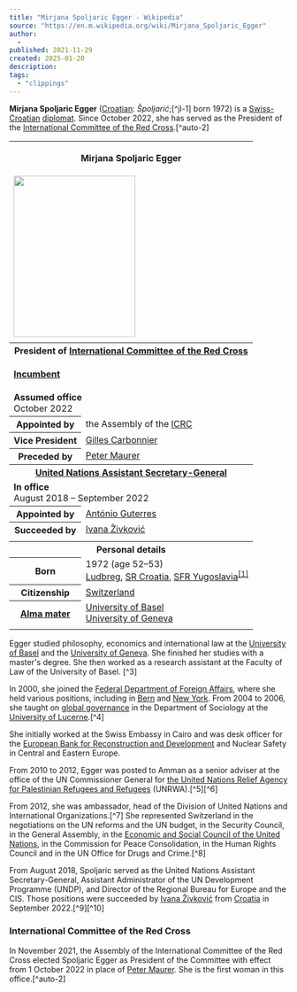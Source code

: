 ```yaml
---
title: "Mirjana Spoljaric Egger - Wikipedia"
source: "https://en.m.wikipedia.org/wiki/Mirjana_Spoljaric_Egger"
author:
  - 
published: 2021-11-29
created: 2025-01-20
description:
tags:
  - "clippings"
---
```

**Mirjana Spoljaric Egger** ([Croatian](https://en.m.wikipedia.org/wiki/Croatian_language "Croatian language"): *Špoljarić*;[^jl-1] born 1972) is a [Swiss-Croatian](https://en.m.wikipedia.org/wiki/Croats_of_Switzerland "Croats of Switzerland") [diplomat](https://en.m.wikipedia.org/wiki/Diplomat "Diplomat"). Since October 2022, she has served as the President of the [International Committee of the Red Cross](https://en.m.wikipedia.org/wiki/International_Committee_of_the_Red_Cross "International Committee of the Red Cross").[^auto-2]

<table><tbody><tr><th colspan="2"><p>Mirjana Spoljaric Egger</p></th></tr><tr><td colspan="2"><span><a href="https://en.m.wikipedia.org/wiki/File:Mirjana_Spoljaric,_President_of_the_International_Committee_of_the_Red_Cross_visited_the_Pentagon_on_April_17,_2024_(cropped).jpg"><img src="https://upload.wikimedia.org/wikipedia/commons/thumb/c/cd/Mirjana_Spoljaric%2C_President_of_the_International_Committee_of_the_Red_Cross_visited_the_Pentagon_on_April_17%2C_2024_%28cropped%29.jpg/220px-Mirjana_Spoljaric%2C_President_of_the_International_Committee_of_the_Red_Cross_visited_the_Pentagon_on_April_17%2C_2024_%28cropped%29.jpg" width="220" height="291"></a></span></td></tr><tr><td colspan="2"></td></tr><tr><th colspan="2">President of <a href="https://en.m.wikipedia.org/wiki/International_Committee_of_the_Red_Cross">International Committee of the Red Cross</a></th></tr><tr><td colspan="2"><div><p><b><a href="https://en.m.wikipedia.org/wiki/Incumbent">Incumbent</a></b></p></div></td></tr><tr><td colspan="2"><span><b>Assumed office</b></span><br>October 2022</td></tr><tr><th scope="row"><span>Appointed by</span></th><td>the Assembly of the <a href="https://en.m.wikipedia.org/wiki/ICRC">ICRC</a></td></tr><tr><th scope="row"><span>Vice President</span></th><td><a href="https://en.m.wikipedia.org/wiki/Gilles_Carbonnier">Gilles Carbonnier</a></td></tr><tr><th scope="row"><span>Preceded by</span></th><td><a href="https://en.m.wikipedia.org/wiki/Peter_Maurer">Peter Maurer</a></td></tr><tr><th colspan="2"><a href="https://en.m.wikipedia.org/wiki/United_Nations_Assistant_Secretary-General">United Nations Assistant Secretary-General</a></th></tr><tr><td colspan="2"><span><b>In office</b></span><br>August 2018&nbsp;– September 2022</td></tr><tr><th scope="row"><span>Appointed by</span></th><td><a href="https://en.m.wikipedia.org/wiki/Ant%C3%B3nio_Guterres">António Guterres</a></td></tr><tr><th scope="row"><span>Succeeded by</span></th><td><a href="https://en.m.wikipedia.org/wiki/Ivana_%C5%BDivkovi%C4%87">Ivana Živković</a></td></tr><tr><td colspan="2"></td></tr><tr><th colspan="2">Personal details</th></tr><tr><th scope="row">Born</th><td>1972 (age&nbsp;52–53)<br><a href="https://en.m.wikipedia.org/wiki/Ludbreg">Ludbreg</a>, <a href="https://en.m.wikipedia.org/wiki/Socialist_Republic_of_Croatia">SR Croatia</a>, <a href="https://en.m.wikipedia.org/wiki/Socialist_Federal_Republic_of_Yugoslavia">SFR Yugoslavia</a><sup><a href="https://en.m.wikipedia.org/wiki/#cite_note-JL-1"><span>[</span>1<span>]</span></a></sup></td></tr><tr><th scope="row">Citizenship</th><td><a href="https://en.m.wikipedia.org/wiki/Switzerland">Switzerland</a></td></tr><tr><th scope="row"><a href="https://en.m.wikipedia.org/wiki/Alma_mater">Alma mater</a></th><td><a href="https://en.m.wikipedia.org/wiki/University_of_Basel">University of Basel</a><br><a href="https://en.m.wikipedia.org/wiki/University_of_Geneva">University of Geneva</a></td></tr><tr><td colspan="2"></td></tr></tbody></table>

Egger studied philosophy, economics and international law at the [University of Basel](https://en.m.wikipedia.org/wiki/University_of_Basel "University of Basel") and the [University of Geneva](https://en.m.wikipedia.org/wiki/University_of_Geneva "University of Geneva"). She finished her studies with a master's degree. She then worked as a research assistant at the Faculty of Law of the University of Basel. [^3]

In 2000, she joined the [Federal Department of Foreign Affairs](https://en.m.wikipedia.org/wiki/Federal_Department_of_Foreign_Affairs "Federal Department of Foreign Affairs"), where she held various positions, including in [Bern](https://en.m.wikipedia.org/wiki/Bern "Bern") and [New York](https://en.m.wikipedia.org/wiki/New_York_City "New York City"). From 2004 to 2006, she taught on [global governance](https://en.m.wikipedia.org/wiki/Global_governance "Global governance") in the Department of Sociology at the [University of Lucerne](https://en.m.wikipedia.org/wiki/University_of_Lucerne "University of Lucerne").[^4]

She initially worked at the Swiss Embassy in Cairo and was desk officer for the [European Bank for Reconstruction and Development](https://en.m.wikipedia.org/wiki/European_Bank_for_Reconstruction_and_Development "European Bank for Reconstruction and Development") and Nuclear Safety in Central and Eastern Europe.

From 2010 to 2012, Egger was posted to Amman as a senior adviser at the office of the UN Commissioner General for [the United Nations Relief Agency for Palestinian Refugees and Refugees](https://en.m.wikipedia.org/wiki/UNRWA "UNRWA") (UNRWA).[^5][^6]

From 2012, she was ambassador, head of the Division of United Nations and International Organizations.[^7] She represented Switzerland in the negotiations on the UN reforms and the UN budget, in the Security Council, in the General Assembly, in the [Economic and Social Council of the United Nations](https://en.m.wikipedia.org/wiki/United_Nations_Economic_and_Social_Council "United Nations Economic and Social Council"), in the Commission for Peace Consolidation, in the Human Rights Council and in the UN Office for Drugs and Crime.[^8]

From August 2018, Spoljaric served as the United Nations Assistant Secretary-General, Assistant Administrator of the UN Development Programme (UNDP), and Director of the Regional Bureau for Europe and the CIS. Those positions were succeeded by [Ivana Živković](https://en.m.wikipedia.org/wiki/Ivana_%C5%BDivkovi%C4%87 "Ivana Živković") from [Croatia](https://en.m.wikipedia.org/wiki/Croatia "Croatia") in September 2022.[^9][^10]

### International Committee of the Red Cross

In November 2021, the Assembly of the International Committee of the Red Cross elected Spoljaric Egger as President of the Committee with effect from 1 October 2022 in place of [Peter Maurer](https://en.m.wikipedia.org/wiki/Peter_Maurer "Peter Maurer"). She is the first woman in this office.[^auto-2]